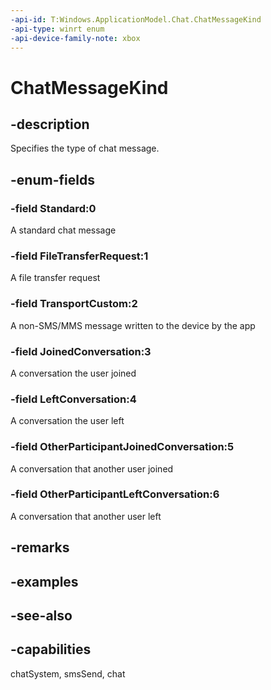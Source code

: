 ```yaml
---
-api-id: T:Windows.ApplicationModel.Chat.ChatMessageKind
-api-type: winrt enum
-api-device-family-note: xbox
---
```


<!-- Enumeration syntax
public enum Windows.ApplicationModel.Chat.ChatMessageKind : int
-->

# ChatMessageKind

## -description
Specifies the type of chat message.

## -enum-fields
### -field Standard:0
A standard chat message

### -field FileTransferRequest:1
A file transfer request

### -field TransportCustom:2
A non-SMS/MMS message written to the device by the app

### -field JoinedConversation:3
A conversation the user joined

### -field LeftConversation:4
A conversation the user left

### -field OtherParticipantJoinedConversation:5
A conversation that another user joined

### -field OtherParticipantLeftConversation:6
A conversation that another user left


## -remarks

## -examples

## -see-also
## -capabilities
chatSystem, smsSend, chat
